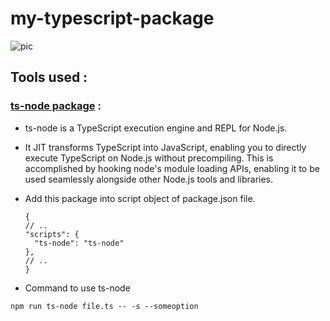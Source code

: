 # my-typescript-package

![pic](https://github.com/VinitGurjar/my-typescript-package/assets/97173586/ac027ea5-718f-458b-9f83-6d6afef78b92)


## Tools used :
### [ts-node package](https://github.com/TypeStrong/ts-node) : 
- ts-node is a TypeScript execution engine and REPL for Node.js.
- It JIT transforms TypeScript into JavaScript, enabling you to directly execute TypeScript on Node.js without precompiling. This is accomplished by hooking node's module loading APIs, enabling it to be used seamlessly alongside other Node.js tools and libraries.
- Add this package into script object of package.json file.
  ```
  {
  // ..
  "scripts": {
    "ts-node": "ts-node"
  },
  // ..
  }
  ```

-  Command to use ts-node
 ```
 npm run ts-node file.ts -- -s --someoption
 ```
